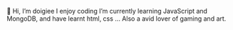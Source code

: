 👋 Hi, I’m doigiee
I enjoy coding
I’m currently learning JavaScript and MongoDB, and have learnt html, css ...
Also a avid lover of gaming and art. 
